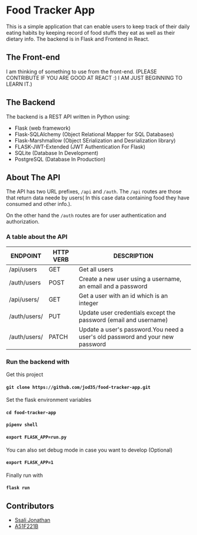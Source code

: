 # Food Tracker App

This is a simple application that can enable users to keep track of their daily eating habits by keeping record of food stuffs they eat as well as their dietary info. The backend is in Flask and Frontend in React.

## The Front-end

I am thinking of something to use from the front-end. (PLEASE CONTRIBUTE IF YOU ARE GOOD AT REACT :) I AM JUST BEGINNING TO LEARN IT.)

## The Backend

The backend is a REST API written in Python using:

- Flask (web framework)
- Flask-SQLAlchemy (Object Relational Mapper for SQL Databases)
- Flask-Marshmallow (Object SErialization and Desrialization library)
- FLASK-JWT-Extended (JWT Authentication For Flask)
- SQLite (Database In Development)
- PostgreSQL (Database In Production)

## About The API

The API has two URL prefixes, `/api` and `/auth`. The `/api` routes are those that return data neede by users( In this case data containing food they have consumed and other info.).

On the other hand the `/auth` routes are for user authentication and authorization.

### A table about the API

| ENDPOINT         | HTTP VERB | DESCRIPTION                                                                   |
| ---------------- | --------- | ----------------------------------------------------------------------------- |
| /api/users       | GET       | Get all users                                                                 |
| /auth/users      | POST      | Create a new user using a username, an email and a password                   |
| /api/users/<id>  | GET       | Get a user with an id which is an integer                                     |
| /auth/users/<id> | PUT       | Update user credentials except the password (email and username)              |
| /auth/users/<id> | PATCH     | Update a user's password.You need a user's old password and your new password |

### Run the backend with

Get this project

#### `git clone https://github.com/jod35/food-tracker-app.git`

Set the flask environment variables

#### `cd food-tracker-app`

#### `pipenv shell`

#### `export FLASK_APP=run.py`

You can also set debug mode in case you want to develop (Optional)

#### `export FLASK_APP=1`

Finally run with

#### `flask run `

## Contributors

- [Ssali Jonathan](https://github.com/jod35)
- [A51F221B](https://github.com/A51F221B)
